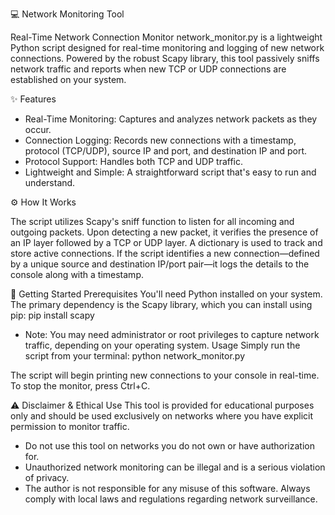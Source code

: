 💻 Network Monitoring Tool

Real-Time Network Connection Monitor
network_monitor.py is a lightweight Python script designed for real-time monitoring and logging of new network connections. Powered by the robust Scapy library, this tool passively sniffs network traffic and reports when new TCP or UDP connections are established on your system.

✨ Features
 * Real-Time Monitoring: Captures and analyzes network packets as they occur.
 * Connection Logging: Records new connections with a timestamp, protocol (TCP/UDP), source IP and port, and destination IP and port.
 * Protocol Support: Handles both TCP and UDP traffic.
 * Lightweight and Simple: A straightforward script that's easy to run and understand.
   
⚙️ How It Works

The script utilizes Scapy's sniff function to listen for all incoming and outgoing packets. Upon detecting a new packet, it verifies the presence of an IP layer followed by a TCP or UDP layer. A dictionary is used to track and store active connections. If the script identifies a new connection—defined by a unique source and destination IP/port pair—it logs the details to the console along with a timestamp.

🚀 Getting Started
Prerequisites
You'll need Python installed on your system. The primary dependency is the Scapy library, which you can install using pip:
pip install scapy

 * Note: You may need administrator or root privileges to capture network traffic, depending on your operating system.
Usage
Simply run the script from your terminal:
python network_monitor.py

The script will begin printing new connections to your console in real-time. To stop the monitor, press Ctrl+C.

⚠️ Disclaimer & Ethical Use
This tool is provided for educational purposes only and should be used exclusively on networks where you have explicit permission to monitor traffic.
 * Do not use this tool on networks you do not own or have authorization for.
 * Unauthorized network monitoring can be illegal and is a serious violation of privacy.
 * The author is not responsible for any misuse of this software. Always comply with local laws and regulations regarding network surveillance.
